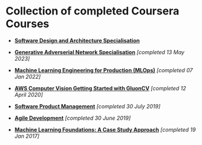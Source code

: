# Collection of completed Coursera Courses

- [**Software Design and Architecture Specialisation**](https://github.com/junkal/coursera-courses/tree/main/Software-Design-and-Architecture)

- [**Generative Adverserial Network Specialisation**](https://github.com/junkal/coursera-courses/tree/main/Build-Basic-Generative-Adversarial-Networks-(GANs)) *[completed 13 May 2023]* 

- [**Machine Learning Engineering for Production (MLOps)**](https://github.com/junkal/coursera-courses/tree/main/Machine-Learning-Engineering-for-Prod-mlops) *[completed 07 Jan 2022]*

- [**AWS Computer Vision Getting Started with GluonCV**](https://github.com/junkal/coursera-courses/tree/main/AWS_Computer_Vision-Getting_Started_with_GluonCV) *[completed 12 April 2020]*

- [**Software Product Management**](https://github.com/junkal/coursera-courses/tree/main/Software-Product-Management) *[completed 30 July 2019]*

- [**Agile Development**](https://github.com/junkal/coursera-courses/tree/main/Agile%20Development) *[completed 30 June 2019]*

- [**Machine Learning Foundations: A Case Study Approach**]() *[completed 19 Jan 2017]*



